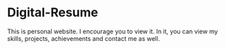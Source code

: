 # Digital-Resume
This is personal website. I encourage you to view it.
In it, you can view my skills, projects, achievements and contact me as well.
